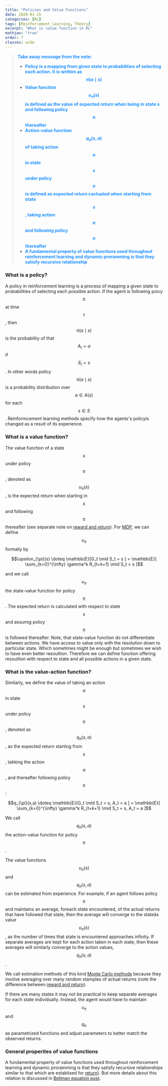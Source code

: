 ```yaml
---
title: "Policies and Value Functions"
date: 2020-01-25
categories: [RL]
tags: [Reinforcement Learning, Theory]
excerpt: "What is value function in RL"
mathjax: "true"
order: 7
classes: wide
---
```


> <span style="color:dodgerblue">**Take away message from the note:**</span>
> * <span style="color:dodgerblue">**Policy is a mapping from given state to probabilities of selecting each action. It is written as $$\pi(a \mid s)$$**</span>
> * <span style="color:dodgerblue">**Value function $$\upsilon_{\pi}(s)$$ is defined as the value of expected return when being in state s and following policy $$\pi$$ thereafter**</span>
> * <span style="color:dodgerblue">**Action-value function $$q_{\pi}(s,a)$$ of taking action $$a$$ in state $$s$$ under policy $$\pi$$ is defined as expected return cacluated when starting from state $$s$$, taking action $$a$$ and following policy $$\pi$$ thereafter**</span>
> * <span style="color:dodgerblue">**A fundamental property of value functions used throughout reinforcement learning and dynamic proramming is that they satisfy recursive relationship**</span>

### What is a policy?

A policy in reinforcement learning is a process of mapping a given state to probabilities of selecting each possible action. If the agent is following poicy $$\pi$$ at time $$t$$, then $$\pi(a \mid s)$$ is the probability of that $$A_t = a$$ if $$S_t = s$$. In other words policy $$\pi(a \mid s)$$ is a probability distribution over $$a \in A(s)$$ for each $$s \in S$$.
Reinformcement learning methods specify how the agents's policyis changed as a result of its experience.

### What is a value function?

The value function of a state $$s$$ under policy $$\pi$$, denoted as $$\upsilon_{\pi}(s)$$, is the expected return when starting in $$s$$ and following $$\pi$$ thereafter (see separate note on [reward and return](http://www.damiankolmas.com/rl/Rewards/#)). For [MDP](http://www.damiankolmas.com/rl/Marcov-Decission-Process/#), we can define $$\upsilon_{\pi}$$ formally by 


$$\upsilon_{\pi}(s) \doteq \mathbb{E}[G_t \mid S_t = s ] = \mathbb{E}[ \sum_{k=0}^{\infty} \gamma^k R_{t+k+1} \mid S_t = s ]$$


and we call $$\upsilon_{\pi}$$ the state-value function for policy $$\pi$$. The expected return is calculated with respect to state $$s$$ and assumig policy $$\pi$$ is followed thereafter. Note, that state-value function do not differentiate between actions. We have access to value only with the resolution down to particular state. Which sometimes might be enough but sometimes we wish to have even better resoultion. Therefore we can define function offering resouliton with respect to state and all possible actions in a given state.

### What is the value-action function?

Similarly, we define the value of taking an action $$a$$ in state $$s$$ under policy $$\pi$$, denoted as $$q_{\pi}(s,a)$$, as the expected return starting from $$s$$, takking the action $$a$$, and thereafter following policy $$\pi$$:


$$q_{\pi}(s,a) \doteq \mathbb{E}[G_t \mid S_t = s, A_t = a ] = \mathbb{E}[ \sum_{k=0}^{\infty} \gamma^k R_{t+k+1} \mid S_t = s, A_t = a ]$$


We call $$q_{\pi}(s,a)$$ the action-value function for policy $$\pi$$.

The value functions $$\upsilon_{\pi}(s)$$ and $$q_{\pi}(s,a)$$ can be estimated from experience. For example, if an agent follows policy $$\pi$$ and maintains an average, foreach state encountered, of the actual returns that have followed that state, then the average will converge to the stateäs value $$\upsilon_{\pi}(s)$$, as the number of times that state is encountered approaches infinity. If separate averages are kept for each action taken in each state, then these averages will similarly converge to the action values, $$q_{\pi}(s,a)$$. 

We call estimation methods of this kind [Monte Carlo methods](http://www.damiankolmas.com/rl/) because they involve averaging over many random stamples of actual returns (note the difference between [reward and return](http://www.damiankolmas.com/rl/Rewards/)).

If there are many states it may not be practical to keep separate averages for each state individually. Instead, the agent would have to maintain $$\upsilon_{\pi}$$ and $$q_{\pi}$$ as parametrized functions and adjust parameters to better match the observed returns.

### General properites of value functions

A fundamental property of value functions used throughout reinforcement learning and dynamic proramming is that they satisfy recursive relationships similar to that which are establised for [return](http://www.damiankolmas.com/rl/Rewards/)). But more details about this relation is discussed in [Bellman equation post](http://www.damiankolmas.com/rl/Bellman-Equations-Introduction/).
